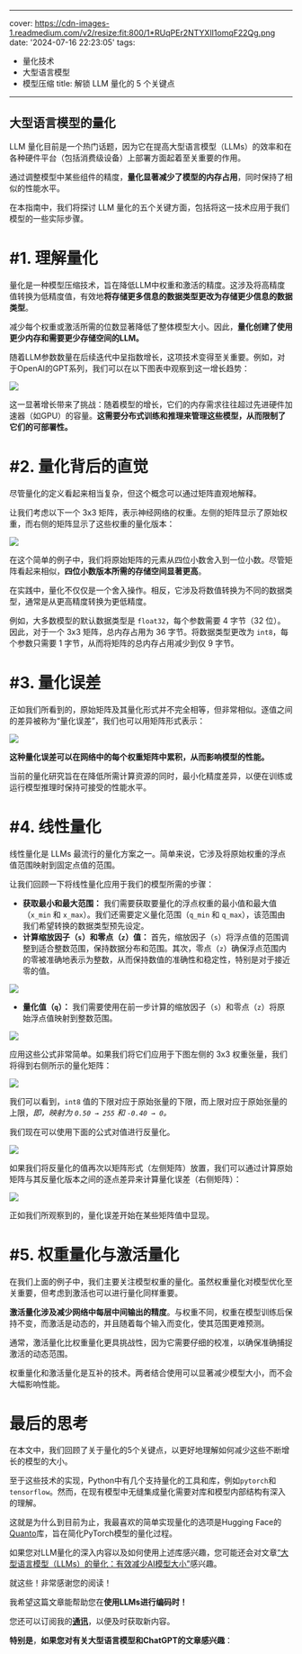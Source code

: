 
---
cover: https://cdn-images-1.readmedium.com/v2/resize:fit:800/1*RUqPEr2NTYXlI1omqF22Qg.png
date: '2024-07-16 22:23:05'
tags:
  - 量化技术
  - 大型语言模型
  - 模型压缩
title: 解锁 LLM 量化的 5 个关键点

---


## 大型语言模型的量化



LLM 量化目前是一个热门话题，因为它在提高大型语言模型（LLMs）的效率和在各种硬件平台（包括消费级设备）上部署方面起着至关重要的作用。

通过调整模型中某些组件的精度，**量化显著减少了模型的内存占用**，同时保持了相似的性能水平。

在本指南中，我们将探讨 LLM 量化的五个关键方面，包括将这一技术应用于我们模型的一些实际步骤。

# #1. 理解量化

量化是一种模型压缩技术，旨在降低LLM中权重和激活的精度。这涉及将高精度值转换为低精度值，有效地**将存储更多信息的数据类型更改为存储更少信息的数据类型**。

减少每个权重或激活所需的位数显著降低了整体模型大小。因此，**量化创建了使用更少内存和需要更少存储空间的LLM。**

随着LLM参数数量在后续迭代中呈指数增长，这项技术变得至关重要。例如，对于OpenAI的GPT系列，我们可以在以下图表中观察到这一增长趋势：

![](https://cdn-images-1.readmedium.com/v2/resize:fit:800/1*QlAhma3Wu1F6w2WvkE8jDA.png)

这一显著增长带来了挑战：随着模型的增长，它们的内存需求往往超过先进硬件加速器（如GPU）的容量。**这需要分布式训练和推理来管理这些模型，从而限制了它们的可部署性。**

# #2. 量化背后的直觉

尽管量化的定义看起来相当复杂，但这个概念可以通过矩阵直观地解释。

让我们考虑以下一个 3x3 矩阵，表示神经网络的权重。左侧的矩阵显示了原始权重，而右侧的矩阵显示了这些权重的量化版本：

![](https://cdn-images-1.readmedium.com/v2/resize:fit:800/1*LPzWe9oxjlDYdSp7dVvRUg.png)

在这个简单的例子中，我们将原始矩阵的元素从四位小数舍入到一位小数。尽管矩阵看起来相似，**四位小数版本所需的存储空间显著更高**。

在实践中，量化不仅仅是一个舍入操作。相反，它涉及将数值转换为不同的数据类型，通常是从更高精度转换为更低精度。

例如，大多数模型的默认数据类型是 `float32`，每个参数需要 4 字节（32 位）。因此，对于一个 3x3 矩阵，总内存占用为 36 字节。将数据类型更改为 `int8`，每个参数只需要 1 字节，从而将矩阵的总内存占用减少到仅 9 字节。

# #3. 量化误差

正如我们所看到的，原始矩阵及其量化形式并不完全相等，但非常相似。逐值之间的差异被称为“量化误差”，我们也可以用矩阵形式表示：

![](https://cdn-images-1.readmedium.com/v2/resize:fit:800/1*VtGDjVbr7daagLXB57i7Mg.png)

**这种量化误差可以在网络中的每个权重矩阵中累积，从而影响模型的性能。**

当前的量化研究旨在在降低所需计算资源的同时，最小化精度差异，以便在训练或运行模型推理时保持可接受的性能水平。

# #4. 线性量化

线性量化是 LLMs 最流行的量化方案之一。简单来说，它涉及将原始权重的浮点值范围映射到固定点值的范围。

让我们回顾一下将线性量化应用于我们的模型所需的步骤：

* **获取最小和最大范围：** 我们需要获取要量化的浮点权重的最小值和最大值（`x_min` 和 `x_max`）。我们还需要定义量化范围（`q_min` 和 `q_max`），该范围由我们希望转换的数据类型预先设定。
* **计算缩放因子（`s`）和零点（`z`）值：** 首先，缩放因子（`s`）将浮点值的范围调整到适合整数范围，保持数据分布和范围。其次，零点（`z`）确保浮点范围内的零被准确地表示为整数，从而保持数值的准确性和稳定性，特别是对于接近零的值。

![](https://cdn-images-1.readmedium.com/v2/resize:fit:800/1*BepC6-izw0yE19ejsS705Q.png)

* **量化值（`q`）：** 我们需要使用在前一步计算的缩放因子（`s`）和零点（`z`）将原始浮点值映射到整数范围。

![](https://cdn-images-1.readmedium.com/v2/resize:fit:800/1*BBOQ0VbSGbwf7CN8c4PWKQ.png)

应用这些公式非常简单。如果我们将它们应用于下图左侧的 3x3 权重张量，我们将得到右侧所示的量化矩阵：

![](https://cdn-images-1.readmedium.com/v2/resize:fit:800/1*KzBvg84mfI2gAhTIyVibwQ.png)

我们可以看到，`int8` 值的下限对应于原始张量的下限，而上限对应于原始张量的上限，*即，映射为 `0.50 → 255` 和 `-0.40 → 0`。*

我们现在可以使用下面的公式对值进行反量化。

![](https://cdn-images-1.readmedium.com/v2/resize:fit:800/1*E5nnqYzncYCRuM5prssuOw.png)

如果我们将反量化的值再次以矩阵形式（左侧矩阵）放置，我们可以通过计算原始矩阵与其反量化版本之间的逐点差异来计算量化误差（右侧矩阵）：

![](https://cdn-images-1.readmedium.com/v2/resize:fit:800/1*56NALu9PAN95QG2hn8HXoQ.png)

正如我们所观察到的，量化误差开始在某些矩阵值中显现。

# #5. 权重量化与激活量化

在我们上面的例子中，我们主要关注模型权重的量化。虽然权重量化对模型优化至关重要，但考虑到激活也可以进行量化同样重要。

**激活量化涉及减少网络中每层中间输出的精度**。与权重不同，权重在模型训练后保持不变，而激活是动态的，并且随着每个输入而变化，使其范围更难预测。

通常，激活量化比权重量化更具挑战性，因为它需要仔细的校准，以确保准确捕捉激活的动态范围。

权重量化和激活量化是互补的技术。两者结合使用可以显著减少模型大小，而不会大幅影响性能。

# 最后的思考

在本文中，我们回顾了关于量化的5个关键点，以更好地理解如何减少这些不断增长的模型的大小。

至于这些技术的实现，Python中有几个支持量化的工具和库，例如`pytorch`和`tensorflow`。然而，在现有模型中无缝集成量化需要对库和模型内部结构有深入的理解。

这就是为什么到目前为止，我最喜欢的简单实现量化的选项是Hugging Face的[Quanto](https://huggingface.co/blog/quanto-introduction)库，旨在简化PyTorch模型的量化过程。

如果您对LLM量化的深入内容以及如何使用上述库感兴趣，您可能还会对文章[“大型语言模型（LLMs）的量化：有效减少AI模型大小”](https://www.datacamp.com/tutorial/quantization-for-large-language-models)感兴趣。

就这些！非常感谢您的阅读！

我希望这篇文章能帮助您在**使用LLMs进行编码时！**

您还可以订阅我的[**通讯**](https://readmedium.com/@andvalenzuela/subscribe)，以便及时获取新内容。

**特别是**，**如果您对有关大型语言模型和ChatGPT的文章感兴趣**：
